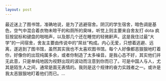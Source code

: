 ```yaml
---
layout: post
---
```


最近迷上了图书馆，准确地说，是为了逃避宿舍。阴沉的学生宿舍，暗色调是基色，空气中混合着衣物未晾干的和厕所的臭味，听觉上则主要来自舍友打 dota 疯狂按鼠标和键盘的啪啪声，以及那几个还在睡觉的轻微鼾声。这是我住过最“大学”的一间宿舍，舍友主要由传说中的“屌丝”构成。内心无爱，只想着逃避、远离，遂逃到了图书馆，虽然其实我也不太喜欢图书馆。每个人好像都恶狠狠地盯着你，好像你的出现纯属多余，或者你制造了太多噪音。是我心态不好，其实他们并无此意，只是单纯地因为视野出现的波动而注意到你而已了。可是中国人与人，尤其是陌生人之间，通常是面无表情的。我则是这个规律的奋力实践者之一。或许是我太恶狠狠地盯着他们而已。...

